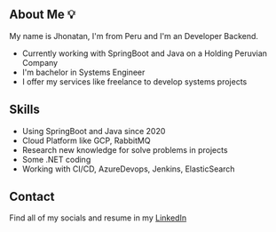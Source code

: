 ## About Me 💡

My name is Jhonatan, I'm from Peru and I'm an Developer Backend.

* Currently working with SpringBoot and Java on a Holding Peruvian Company
* I'm bachelor in Systems Engineer
* I offer my services like freelance to develop systems projects

## Skills

* Using SpringBoot and Java since 2020
* Cloud Platform like GCP, RabbitMQ
* Research new knowledge for solve problems in projects
* Some .NET coding
* Working with CI/CD, AzureDevops, Jenkins, ElasticSearch

## Contact

Find all of my socials and resume in my [LinkedIn](https://www.linkedin.com/in/jcachi)

